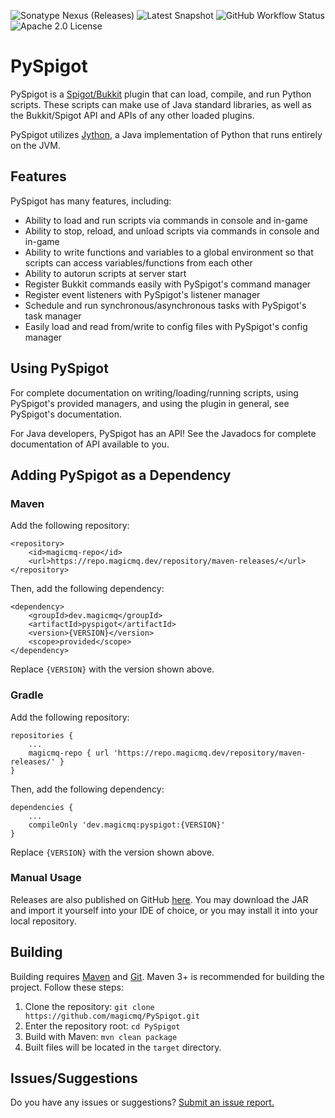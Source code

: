 ![Sonatype Nexus (Releases)](https://img.shields.io/nexus/r/dev.magicmq/pyspigot?nexusVersion=3&server=https%3A%2F%2Frepo.magicmq.dev)
![Latest Snapshot](https://img.shields.io/badge/dynamic/xml?color=orange&label=Latest%20Snapshot&query=%2F%2Fmetadata%2Fversioning%2Fversions%2Fversion%5Blast()%5D&url=https%3A%2F%2Frepo.magicmq.dev%2Frepository%2Fmaven-snapshots%2Fdev%2Fmagicmq%2Fpyspigot%2Fmaven-metadata.xml)
![GitHub Workflow Status](https://img.shields.io/github/actions/workflow/status/magicmq/PySpigot/maven.yml?branch=master)
![Apache 2.0 License](https://img.shields.io/github/license/magicmq/ItemAPI)

# PySpigot
PySpigot is a [Spigot/Bukkit](https://www.spigotmc.org/) plugin that can load, compile, and run Python scripts. These scripts can make use of Java standard libraries, as well as the Bukkit/Spigot API and APIs of any other loaded plugins.

PySpigot utilizes [Jython](https://www.jython.org/), a Java implementation of Python that runs entirely on the JVM.

## Features

PySpigot has many features, including:
* Ability to load and run scripts via commands in console and in-game
* Ability to stop, reload, and unload scripts via commands in console and in-game
* Ability to write functions and variables to a global environment so that scripts can access variables/functions from each other  
* Ability to autorun scripts at server start
* Register Bukkit commands easily with PySpigot's command manager
* Register event listeners with PySpigot's listener manager
* Schedule and run synchronous/asynchronous tasks with PySpigot's task manager
* Easily load and read from/write to config files with PySpigot's config manager

## Using PySpigot

For complete documentation on writing/loading/running scripts, using PySpigot's provided managers, and using the plugin in general, see PySpigot's documentation.

For Java developers, PySpigot has an API! See the Javadocs for complete documentation of API available to you.

## Adding PySpigot as a Dependency

### Maven

Add the following repository:
```
<repository>
    <id>magicmq-repo</id>
    <url>https://repo.magicmq.dev/repository/maven-releases/</url>
</repository>
```
Then, add the following dependency:
```
<dependency>
    <groupId>dev.magicmq</groupId>
    <artifactId>pyspigot</artifactId>
    <version>{VERSION}</version>
    <scope>provided</scope>
</dependency>
```
Replace `{VERSION}` with the version shown above.

### Gradle

Add the following repository:
```
repositories {
    ...
    magicmq-repo { url 'https://repo.magicmq.dev/repository/maven-releases/' }
}
```
Then, add the following dependency:
```
dependencies {
    ...
    compileOnly 'dev.magicmq:pyspigot:{VERSION}'
}
```
Replace `{VERSION}` with the version shown above.

### Manual Usage

Releases are also published on GitHub [here](https://github.com/magicmq/PySpigot/releases). You may download the JAR and import it yourself into your IDE of choice, or you may install it into your local repository.

## Building

Building requires [Maven](https://maven.apache.org/) and [Git](https://git-scm.com/). Maven 3+ is recommended for building the project. Follow these steps:

1. Clone the repository: `git clone https://github.com/magicmq/PySpigot.git`
2. Enter the repository root: `cd PySpigot`
3. Build with Maven: `mvn clean package`
4. Built files will be located in the `target` directory.

## Issues/Suggestions

Do you have any issues or suggestions? [Submit an issue report.](https://github.com/magicmq/PySpigot/issues/new)
